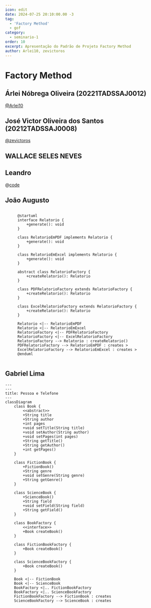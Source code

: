 ```yaml
---
icon: edit
date: 2024-07-25 20:10:00.00 -3
tag:
  - 'Factory Method'
  - gof
category:
  - seminario-1
order: 10
excerpt: Apresentação do Padrão de Projeto Factory Method
author: Arlei10, zevictoros
---
```

# Factory Method

## Árlei Nóbrega Oliveira (20221TADSSAJ0012)

[@Arlei10](https://github.com/Arlei10)

<!-- @include: ../../../includes/seminario-1-Arlei10/README.md -->

## José Victor Oliveira dos Santos (20212TADSSAJ0008)

[@zevictoros](https://github.com/zevictoros)

<!-- @include: ../../../includes/seminario-1-zevictoros/README.md -->

## WALLACE SELES NEVES


## Leandro

@[code](../../../includes/Leandro/factory_method/Recepcionista.java)

## João Augusto

<figure>

```plantuml

@startuml
interface Relatorio {
    +generate(): void
}

class RelatorioEmPDF implements Relatorio {
    +generate(): void
}

class RelatorioEmExcel implements Relatorio {
    +generate(): void
}

abstract class RelatorioFactory {
    +createRelatorio(): Relatorio
}

class PDFRelatorioFactory extends RelatorioFactory {
    +createRelatorio(): Relatorio
}

class ExcelRelatorioFactory extends RelatorioFactory {
    +createRelatorio(): Relatorio
}

Relatorio <|-- RelatorioEmPDF
Relatorio <|-- RelatorioEmExcel
RelatorioFactory <|-- PDFRelatorioFactory
RelatorioFactory <|-- ExcelRelatorioFactory
RelatorioFactory --> Relatorio : createRelatorio()
PDFRelatorioFactory --> RelatorioEmPDF : creates >
ExcelRelatorioFactory --> RelatorioEmExcel : creates >
@enduml


```

</figure>

## Gabriel Lima
```mermaid
---
---
title: Pessoa e Telefone 
---
classDiagram
    class Book {
        <<abstract>>
        +String title
        +String author
        +int pages
        +void setTitle(String title)
        +void setAuthor(String author)
        +void setPages(int pages)
        +String getTitle()
        +String getAuthor()
        +int getPages()
    }

    class FictionBook {
        +FictionBook()
        +String genre
        +void setGenre(String genre)
        +String getGenre()
    }

    class ScienceBook {
        +ScienceBook()
        +String field
        +void setField(String field)
        +String getField()
    }

    class BookFactory {
        <<interface>>
        +Book createBook()
    }

    class FictionBookFactory {
        +Book createBook()
    }

    class ScienceBookFactory {
        +Book createBook()
    }

    Book <|-- FictionBook
    Book <|-- ScienceBook
    BookFactory <|.. FictionBookFactory
    BookFactory <|.. ScienceBookFactory
    FictionBookFactory --> FictionBook : creates
    ScienceBookFactory --> ScienceBook : creates



```
